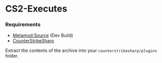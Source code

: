 # CS2-Executes

 ### Requirements

  - [Metamod:Source](https://www.sourcemm.net/downloads.php/?branch=master) (Dev Build)
  - [CounterStrikeSharp](https://github.com/roflmuffin/CounterStrikeSharp) 

  Extract the contents of the archive into your `counterstrikesharp/plugins` folder.
